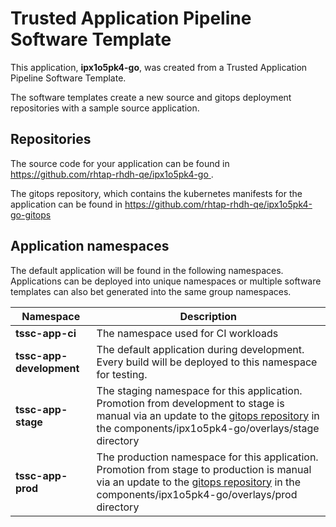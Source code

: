 # Trusted Application Pipeline Software Template

This application, **ipx1o5pk4-go**, was created from a Trusted Application Pipeline Software Template.

The software templates create a new source and gitops deployment repositories with a sample source application. 

## Repositories

The source code for your application can be found in [https://github.com/rhtap-rhdh-qe/ipx1o5pk4-go ](https://github.com/rhtap-rhdh-qe/ipx1o5pk4-go ).
 
The gitops repository, which contains the kubernetes manifests for the application can be found in 
[https://github.com/rhtap-rhdh-qe/ipx1o5pk4-go-gitops ](https://github.com/rhtap-rhdh-qe/ipx1o5pk4-go-gitops ) 

## Application namespaces 

The default application will be found in the following namespaces. Applications can be deployed into unique namespaces or multiple software templates can also bet generated into the same group namespaces.  

|  Namespace   |  Description   |  
| -------- | -------- |
| **tssc-app-ci** | The namespace used for CI workloads |
| **tssc-app-development** | The default application during development. Every build will be deployed to this namespace for testing. |
| **tssc-app-stage** | The staging namespace for this application. Promotion from development to stage is manual via an update to the [gitops repository](https://github.com/rhtap-rhdh-qe/ipx1o5pk4-go-gitops ) in the components/ipx1o5pk4-go/overlays/stage directory |
| **tssc-app-prod** | The production namespace for this application. Promotion from stage to production is manual via an update to the [gitops repository](https://github.com/rhtap-rhdh-qe/ipx1o5pk4-go-gitops ) in the components/ipx1o5pk4-go/overlays/prod directory |